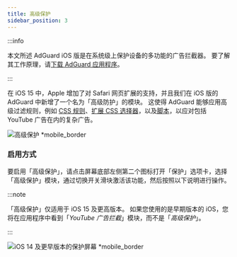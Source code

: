```yaml
---
title: 高级保护
sidebar_position: 3
---
```


:::info

本文所述 AdGuard iOS 版是在系统级上保护设备的多功能的广告拦截器。 要了解其工作原理，请[下载 AdGuard 应用程序](https://agrd.io/download-kb-adblock)。

:::

在 iOS 15 中，Apple 增加了对 Safari 网页扩展的支持，并且我们在 iOS 版的 AdGuard 中新增了一个名为「高级防护」的模块。 这使得 AdGuard 能够应用高级过滤规则，例如 [CSS 规则](/general/ad-filtering/create-own-filters#cosmetic-css-rules)、[扩展 CSS 选择器](/general/ad-filtering/create-own-filters#extended-css-selectors)，以及[脚本](/general/ad-filtering/create-own-filters#scriptlets)，以应对包括 YouTube 广告在内的复杂广告。

![高级保护 \*mobile\_border](https://cdn.adtidy.org/public/Adguard/kb/iOS/features/protection_screen_15_en.jpeg)

### 启用方式

要启用「高级保护」，请点击屏幕底部左侧第二个图标打开「保护」选项卡，选择「高级保护」模块，通过切换开关滑块激活该功能，然后按照以下说明进行操作。

:::note

「高级保护」仅适用于 iOS 15 及更高版本。 如果您使用的是早期版本的 iOS，您将在应用程序中看到「_YouTube 广告拦截_」模块，而不是「_高级保护_」。

:::

![iOS 14 及更早版本的保护屏幕 \*mobile\_border](https://cdn.adtidy.org/public/Adguard/kb/iOS/features/protection_screen_14_en.jpeg)
